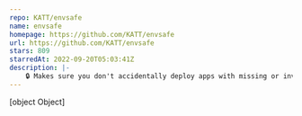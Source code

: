 ```yaml
---
repo: KATT/envsafe
name: envsafe
homepage: https://github.com/KATT/envsafe
url: https://github.com/KATT/envsafe
stars: 809
starredAt: 2022-09-20T05:03:41Z
description: |-
    🔒 Makes sure you don't accidentally deploy apps with missing or invalid environment variables.
---
```


[object Object]
